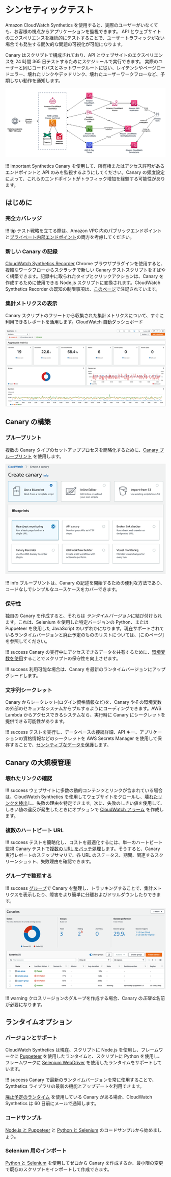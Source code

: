 # シンセティックテスト

Amazon CloudWatch Synthetics を使用すると、実際のユーザーがいなくても、お客様の視点からアプリケーションを監視できます。
API とウェブサイトのエクスペリエンスを継続的にテストすることで、ユーザートラフィックがない場合でも発生する間欠的な問題の可視化が可能になります。

Canary はスクリプトで構成されており、API とウェブサイトのエクスペリエンスを 24 時間 365 日テストするためにスケジュールで実行できます。
実際のユーザーと同じコードパスとネットワークルートに従い、レイテンシやページロードエラー、壊れたリンクやデッドリンク、壊れたユーザーワークフローなど、予期しない動作を通知します。

![CloudWatch Synthetics architecture](../images/synthetics0.png)

!!! important
    Synthetics Canary を使用して、所有権またはアクセス許可があるエンドポイントと API のみを監視するようにしてください。Canary の頻度設定によって、これらのエンドポイントがトラフィック増加を経験する可能性があります。

## はじめに

### 完全カバレッジ

!!! tip
    テスト戦略を立てる際は、Amazon VPC 内のパブリックエンドポイントと[プライベート内部エンドポイント](https://aws.amazon.com/blogs/mt/monitor-your-private-endpoints-using-cloudwatch-synthetics/)の両方を考慮してください。

### 新しい Canary の記録

[CloudWatch Synthetics Recorder](https://chrome.google.com/webstore/detail/cloudwatch-synthetics-rec/bhdnlmmgiplmbcdmkkdfplenecpegfno) Chrome ブラウザプラグインを使用すると、複雑なワークフローからスクラッチで新しい Canary テストスクリプトをすばやく構築できます。記録中に取られたタイプとクリックアクションは、Canary を作成するために使用できる Node.js スクリプトに変換されます。CloudWatch Synthetics Recorder の既知の制限事項は、[このページ](https://docs.aws.amazon.com/AmazonCloudWatch/latest/monitoring/CloudWatch_Synthetics_Canaries_Recorder.html#CloudWatch_Synthetics_Canaries_Recorder-limitations)で注記されています。

### 集計メトリクスの表示

Canary スクリプトのフリートから収集された集計メトリクスについて、すぐに利用できるレポートを活用します。CloudWatch 自動ダッシュボード

![The CloudWatch Dashboard for Synthetics](../images/synthetics1.png)

## Canary の構築

### ブループリント

複数の Canary タイプのセットアッププロセスを簡略化するために、[Canary ブループリント](https://docs.aws.amazon.com/ja_jp/AmazonCloudWatch/latest/monitoring/CloudWatch_Synthetics_Canaries_Blueprints.html) を使用します。

![シンセティック Canary を作成する複数の方法](../images/synthetics2.png)

!!! info
    ブループリントは、Canary の記述を開始するための便利な方法であり、コードなしでシンプルなユースケースをカバーできます。

### 保守性

独自の Canary を作成すると、それらは *ランタイムバージョン*に結び付けられます。これは、Selenium を使用した特定バージョンの Python、または Puppeteer を使用した JavaScript のいずれかになります。現在サポートされているランタイムバージョンと廃止予定のもののリストについては、[このページ]を参照してください。

!!! success
    Canary の実行中にアクセスできるデータを共有するために、[環境変数を使用](https://aws.amazon.com/blogs/mt/using-environment-variables-with-amazon-cloudwatch-synthetics/)することでスクリプトの保守性を向上させます。

!!! success
    利用可能な場合は、Canary を最新のランタイムバージョンにアップグレードします。

### 文字列シークレット

Canary からシークレット(ログイン資格情報など)を、Canary やその環境変数の外部のセキュアなシステムからプルするようにコーディングできます。AWS Lambda からアクセスできるシステムなら、実行時に Canary にシークレットを提供できる可能性があります。 

!!! success
    テストを実行し、データベースの接続詳細、API キー、アプリケーションの資格情報などのシークレットを AWS Secrets Manager を使用して保存することで、[センシティブなデータを保護](https://aws.amazon.com/blogs/mt/secure-monitoring-of-user-workflow-experience-using-amazon-cloudwatch-synthetics-and-aws-secrets-manager/)します。

## Canary の大規模管理

### 壊れたリンクの確認

!!! success
    ウェブサイトに多数の動的コンテンツとリンクが含まれている場合は、CloudWatch Synthetics を使用してウェブサイトをクロールし、[壊れたリンクを検出](https://aws.amazon.com/blogs/mt/cloudwatch-synthetics-to-find-broken-links-on-your-website/)し、失敗の理由を特定できます。次に、失敗のしきい値を使用して、しきい値の違反が発生したときにオプションで [CloudWatch アラーム](../../toosl/alarms/) を作成します。

### 複数のハートビート URL

!!! success
    テストを簡略化し、コストを最適化するには、単一のハートビート監視 Canary テストで[複数の URL をバッチ処理](https://aws.amazon.com/blogs/mt/simplify-your-canary-by-batching-multiple-urls-in-amazon-cloudwatch-synthetics/)します。そうすると、Canary 実行レポートのステップサマリで、各 URL のステータス、期間、関連するスクリーンショット、失敗理由を確認できます。

### グループで整理する

!!! success
    [グループ](https://docs.aws.amazon.com/ja_jp/AmazonCloudWatch/latest/monitoring/CloudWatch_Synthetics_Groups.html)で Canary を整理し、トラッキングすることで、集計メトリクスを表示したり、障害をより簡単に分離およびドリルダウンしたりできます。

![Organize and track canaries in groups](../images/synthetics3.png)

!!! warning
    クロスリージョンのグループを作成する場合、Canary の*正確な*名前が必要になります。

## ランタイムオプション

### バージョンとサポート

CloudWatch Synthetics は現在、スクリプトに Node.js を使用し、フレームワークに [Puppeteer](https://github.com/puppeteer/puppeteer) を使用したランタイムと、スクリプトに Python を使用し、フレームワークに [Selenium WebDriver](https://www.selenium.dev/documentation/webdriver/) を使用したランタイムをサポートしています。

!!! success
    Canary で最新のランタイムバージョンを常に使用することで、Synthetics ライブラリの最新の機能とアップデートを利用できます。

[廃止予定のランタイム](https://docs.aws.amazon.com/ja_jp/AmazonCloudWatch/latest/monitoring/CloudWatch_Synthetics_Canaries_Library.html#CloudWatch_Synthetics_Canaries_runtime_support) を使用している Canary がある場合、CloudWatch Synthetics は 60 日前にメールで通知します。

### コードサンプル

[Node.js と Puppeteer](https://docs.aws.amazon.com/AmazonCloudWatch/latest/monitoring/CloudWatch_Synthetics_Canaries_Samples.html#CloudWatch_Synthetics_Canaries_Samples_nodejspup) と [Python と Selenium](https://docs.aws.amazon.com/AmazonCloudWatch/latest/monitoring/CloudWatch_Synthetics_Canaries_Samples.html#CloudWatch_Synthetics_Canaries_Samples_pythonsel) のコードサンプルから始めましょう。

### Selenium 用のインポート

[Python と Selenium](https://aws.amazon.com/blogs/mt/create-canaries-in-python-and-selenium-using-amazon-cloudwatch-synthetics/) を使用してゼロから Canary を作成するか、最小限の変更で既存のスクリプトをインポートして作成できます。
